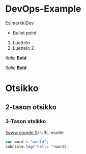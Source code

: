 # DevOps-Example
EsimerkkiDev
* Bullet point
1. Luettelo
2. Luettelo 2

_Italic_
__Bold__

*Italic*
**Bold**

# Otsikko
## 2-tason otsikko
### 3-Tason otsikko
(www.google.fi)  URL-osoite

```javascript
var word = "world";
cobnsole.log("hello "+word);
```
